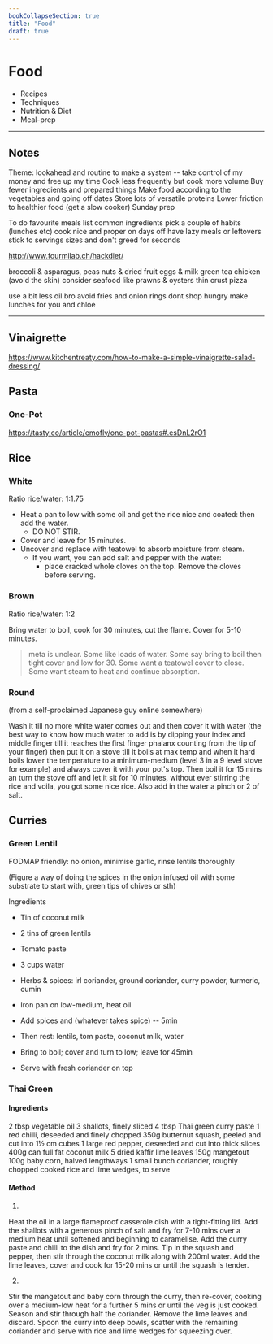 ```yaml
---
bookCollapseSection: true
title: "Food"
draft: true
---
```


# Food

- Recipes
- Techniques
- Nutrition & Diet
- Meal-prep

---

## Notes

Theme: lookahead and routine to make a system -- take control of my money and free up my time
Cook less frequently but cook more volume
Buy fewer ingredients and prepared things
Make food according to the vegetables and going off dates
Store lots of versatile proteins
Lower friction to healthier food (get a slow cooker)
Sunday prep

To do
favourite meals list
common ingredients
pick a couple of habits (lunches etc)
cook nice and proper on days off
have lazy meals or leftovers
stick to servings sizes and don't greed for seconds

http://www.fourmilab.ch/hackdiet/



broccoli & asparagus, peas
nuts & dried fruit
eggs & milk
green tea
chicken (avoid the skin)
consider seafood like prawns & oysters
thin crust pizza


use a bit less oil bro
avoid fries and onion rings
dont shop hungry
make lunches for you and chloe


---

## Vinaigrette

https://www.kitchentreaty.com/how-to-make-a-simple-vinaigrette-salad-dressing/

## Pasta

### One-Pot

https://tasty.co/article/emofly/one-pot-pastas#.esDnL2rO1

## Rice

### White

Ratio rice/water: 1:1.75 

- Heat a pan to low with some oil and get the rice nice and coated: then add the water. 
  - DO NOT STIR. 
- Cover and leave for 15 minutes. 
- Uncover and replace with teatowel to absorb moisture from steam. 
  - If you want, you can add salt and pepper with the water: 
    - place cracked whole cloves on the top. Remove the cloves before serving.

### Brown

Ratio rice/water: 1:2

Bring water to boil, cook for 30 minutes, cut the flame. Cover for 5-10 minutes.

> meta is unclear. Some like loads of water. Some say bring to boil then tight cover and low for 30. Some want a teatowel cover to close. Some want steam to heat and continue absorption.

### Round

(from a self-proclaimed Japanese guy online somewhere)

Wash it till no more white water comes out and then cover it with water (the best way to know how much water to add is by dipping your index and middle finger till it reaches the first finger phalanx counting from the tip of your finger) then put it on a stove till it boils at max temp and when it hard boils lower the temperature to a minimum-medium (level 3 in a 9 level stove for example) and always cover it with your pot's top. Then boil it for 15 mins an turn the stove off and let it sit for 10 minutes, without ever stirring the rice and voila, you got some nice rice. Also add in the water a pinch or 2 of salt.

## Curries

### Green Lentil

FODMAP friendly: no onion, minimise garlic, rinse lentils thoroughly

(Figure a way of doing the spices in the onion infused oil with some substrate to start with, green tips of chives or sth)

Ingredients
- Tin of coconut milk
- 2 tins of green lentils
- Tomato paste
- 3 cups water
- Herbs & spices: irl coriander, ground coriander, curry powder, turmeric, cumin

- Iron pan on low-medium, heat oil
- Add spices and (whatever takes spice) -- 5min
- Then rest: lentils, tom paste, coconut milk, water 
- Bring to boil; cover and turn to low; leave for 45min
- Serve with fresh coriander on top

### Thai Green

#### Ingredients

2 tbsp vegetable oil
3 shallots, finely sliced
4 tbsp Thai green curry paste
1 red chilli, deseeded and finely chopped
350g butternut squash, peeled and cut into 1½ cm cubes
1 large red pepper, deseeded and cut into thick slices
400g can full fat coconut milk
5 dried kaffir lime leaves
150g mangetout
100g baby corn, halved lengthways
1 small bunch coriander, roughly chopped
cooked rice and lime wedges, to serve

#### Method

1.
Heat the oil in a large flameproof casserole dish with a tight-fitting lid. Add the shallots with a generous pinch of salt and fry for 7-10 mins over a medium heat until softened and beginning to caramelise. Add the curry paste and chilli to the dish and fry for 2 mins. Tip in the squash and pepper, then stir through the coconut milk along with 200ml water. Add the lime leaves, cover and cook for 15-20 mins or until the squash is tender.

2.
Stir the mangetout and baby corn through the curry, then re-cover, cooking over a medium-low heat for a further 5 mins or until the veg is just cooked. Season and stir through half the coriander. Remove the lime leaves and discard. Spoon the curry into deep bowls, scatter with the remaining coriander and serve with rice and lime wedges for squeezing over.
